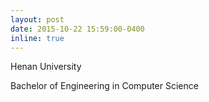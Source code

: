 ```yaml
---
layout: post
date: 2015-10-22 15:59:00-0400
inline: true
---
```


Henan University

Bachelor of Engineering in Computer Science
